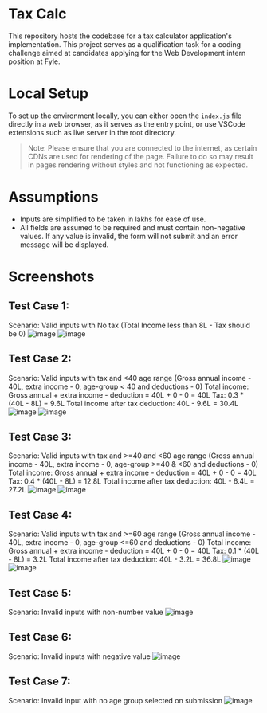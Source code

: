 # Tax Calc
This repository hosts the codebase for a tax calculator application's implementation. This project serves as a qualification task for a coding challenge aimed at candidates applying for the Web Development intern position at Fyle.

# Local Setup
To set up the environment locally, you can either open the `index.js` file directly in a web browser, as it serves as the entry point, or use VSCode extensions such as live server in the root directory.

> Note: Please ensure that you are connected to the internet, as certain CDNs are used for rendering of the page. Failure to do so may result in pages rendering without styles and not functioning as expected.

# Assumptions
* Inputs are simplified to be taken in lakhs for ease of use.
* All fields are assumed to be required and must contain non-negative values. If any value is invalid, the form will not submit and an error message will be displayed.

# Screenshots
## Test Case 1:
Scenario: Valid inputs with No tax
(Total Income less than 8L - Tax should be 0)
![image](assets/screenshots/testcase5.png)
![image](assets/screenshots/testcase5-result.png)

## Test Case 2:
Scenario: Valid inputs with tax and <40 age range
(Gross annual income - 40L, extra income - 0, age-group < 40 and deductions - 0)
Total income: Gross annual + extra income - deduction = 40L + 0 - 0 = 40L
Tax: 0.3 * (40L - 8L) = 9.6L
Total income after tax deduction: 40L - 9.6L = 30.4L
![image](assets/screenshots/testcase1.png)
![image](assets/screenshots/testcase1-result.png)

## Test Case 3:
Scenario: Valid inputs with tax and >=40 and <60 age range
(Gross annual income - 40L, extra income - 0, age-group >=40 & <60 and deductions - 0)
Total income: Gross annual + extra income - deduction = 40L + 0 - 0 = 40L
Tax: 0.4 * (40L - 8L) = 12.8L
Total income after tax deduction: 40L - 6.4L = 27.2L
![image](assets/screenshots/testcase6.png)
![image](assets/screenshots/testcase6-result.png)

## Test Case 4:
Scenario: Valid inputs with tax and >=60 age range
(Gross annual income - 40L, extra income - 0, age-group <=60 and deductions - 0)
Total income: Gross annual + extra income - deduction = 40L + 0 - 0 = 40L
Tax: 0.1 * (40L - 8L) = 3.2L
Total income after tax deduction: 40L - 3.2L = 36.8L
![image](assets/screenshots/testcase7.png)
![image](assets/screenshots/testcase7-result.png)

## Test Case 5:
Scenario: Invalid inputs with non-number value
![image](assets/screenshots/testcase2.png)

## Test Case 6:
Scenario: Invalid inputs with negative value
![image](assets/screenshots/testcase3.png)

## Test Case 7:
Scenario: Invalid input with no age group selected on submission
![image](assets/screenshots/testcase4.png)
